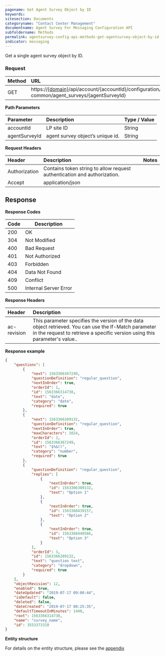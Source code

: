 ```yaml
---
pagename: Get Agent Survey Object by ID
keywords:
sitesection: Documents
categoryname: "Contact Center Management"
documentname: Agent Survey For Messaging Configuration API 
subfoldername: Methods
permalink: agentsurvey-config-api-methods-get-agentsurvey-object-by-id.html
indicator: messaging
---
```


Get a single agent survey object by ID.

### Request

| Method | URL |
| :-------- | :------ |
| GET  | https://[{domain}](/agent-domain-domain-api.html)/api/account/{accountId}/configuration/ac-common/agent_surveys/{agentSurveyId} |

**Path Parameters**

 |Parameter  |Description |  Type / Value |
 |:----------- | :------------ | :--------------- |
 | accountId | LP site ID | String  |
 | agentSurveyId | agent survey object’s unique id.| String|


**Request Headers**

|Header | Description| Notes |
|:------- | :-------------- | :--- |
|Authorization | Contains token string to allow request authentication and authorization.|
|Accept|application/json|

## Response

**Response Codes**

| Code | Description           |
|------|-----------------------|
| 200  | OK                    |
| 304  | Not Modified          |
| 400  | Bad Request           |
| 401  | Not Authorized        |
| 403  | Forbidden             |
| 404  | Data Not Found        |
| 409  | Conflict              |
| 500  | Internal Server Error |

**Response Headers**

|Header|  Description|
|:-------|   :-----  |
|ac-revision|  This parameter specifies the version of the data object retrieved. You can use the If-Match parameter in the request to retrieve a specific version using this parameter's value..|

**Response example**

```json
{
    "questions": [
        {
            "next": 1563366367249,
            "questionDefinition": "regular_question",
            "nextInOrder": true,
            "orderId": 1,
            "id": 1563366314738,
            "text": "date",
            "category": "date",
            "required": true
        },
        {
            "next": 1563366389132,
            "questionDefinition": "regular_question",
            "nextInOrder": true,
            "maxCharacters": 1024,
            "orderId": 2,
            "id": 1563366367249,
            "text": "$%&()",
            "category": "number",
            "required": true
        },
        {
            "questionDefinition": "regular_question",
            "replies": [
                {
                    "nextInOrder": true,
                    "id": 1563366389132,
                    "text": "Option 1"
                },
                {
                    "nextInOrder": true,
                    "id": 1563368439157,
                    "text": "Option 2"
                },
                {
                    "nextInOrder": true,
                    "id": 1563368440566,
                    "text": "Option 3"
                }
            ],
            "orderId": 3,
            "id": 1563366389132,
            "text": "question text",
            "category": "dropdown",
            "required": true
        }
    ],
    "objectRevision": 12,
    "enabled": true,
    "dateUpdated": "2019-07-17 09:00:44",
    "isDefault": false,
    "deleted": false,
    "dateCreated": "2019-07-17 08:25:35",
    "defaultTimeoutInMinutes": 1440,
    "root": 1563366314738,
    "name": "survey_name",
    "id": 3553373310
}
```

**Entity structure**

For details on the entity structure, please see the [appendix](/agentsurvey-config-api-appendix.html)